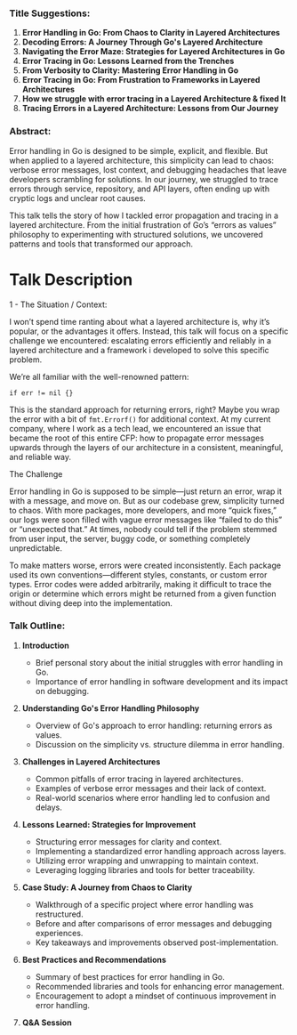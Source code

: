 ### Title Suggestions:
1. **Error Handling in Go: From Chaos to Clarity in Layered Architectures**
2. **Decoding Errors: A Journey Through Go's Layered Architecture**
3. **Navigating the Error Maze: Strategies for Layered Architectures in Go**
4. **Error Tracing in Go: Lessons Learned from the Trenches**
5. **From Verbosity to Clarity: Mastering Error Handling in Go**
6. **Error Tracing in Go: From Frustration to Frameworks in Layered Architectures**
7. **How we struggle with error tracing in a Layered Architecture & fixed It**
8. **Tracing Errors in a Layered Architecture: Lessons from Our Journey**

### Abstract:
Error handling in Go is designed to be simple, explicit, and flexible. But when applied to a layered architecture, this simplicity can lead to chaos: verbose error messages, lost context, and debugging headaches that leave developers scrambling for solutions. In our journey, we struggled to trace errors through service, repository, and API layers, often ending up with cryptic logs and unclear root causes.

This talk tells the story of how I tackled error propagation and tracing in a layered architecture. From the initial frustration of Go’s “errors as values” philosophy to experimenting with structured solutions, we uncovered patterns and tools that transformed our approach.

# Talk Description

1 - The Situation / Context:

I won’t spend time ranting about what a layered architecture is, why it’s popular, or the advantages it offers. Instead, this talk will focus on a specific challenge we encountered: escalating errors efficiently and reliably in a layered architecture and a framework i developed to solve this specific problem.

We’re all familiar with the well-renowned pattern:

```
if err != nil {}
```  

This is the standard approach for returning errors, right? Maybe you wrap the error with a bit of `fmt.Errorf()` for additional context. At my current company, where I work as a tech lead, we encountered an issue that became the root of this entire CFP: how to propagate error messages upwards through the layers of our architecture in a consistent, meaningful, and reliable way.


The Challenge

Error handling in Go is supposed to be simple—just return an error, wrap it with a message, and move on. But as our codebase grew, simplicity turned to chaos. With more packages, more developers, and more “quick fixes,” our logs were soon filled with vague error messages like “failed to do this” or “unexpected that.” At times, nobody could tell if the problem stemmed from user input, the server, buggy code, or something completely unpredictable.

To make matters worse, errors were created inconsistently. Each package used its own conventions—different styles, constants, or custom error types. Error codes were added arbitrarily, making it difficult to trace the origin or determine which errors might be returned from a given function without diving deep into the implementation.

### Talk Outline:
1. **Introduction**
   - Brief personal story about the initial struggles with error handling in Go.
   - Importance of error handling in software development and its impact on debugging.

2. **Understanding Go's Error Handling Philosophy**
   - Overview of Go's approach to error handling: returning errors as values.
   - Discussion on the simplicity vs. structure dilemma in error handling.

3. **Challenges in Layered Architectures**
   - Common pitfalls of error tracing in layered architectures.
   - Examples of verbose error messages and their lack of context.
   - Real-world scenarios where error handling led to confusion and delays.

4. **Lessons Learned: Strategies for Improvement**
   - Structuring error messages for clarity and context.
   - Implementing a standardized error handling approach across layers.
   - Utilizing error wrapping and unwrapping to maintain context.
   - Leveraging logging libraries and tools for better traceability.

5. **Case Study: A Journey from Chaos to Clarity**
   - Walkthrough of a specific project where error handling was restructured.
   - Before and after comparisons of error messages and debugging experiences.
   - Key takeaways and improvements observed post-implementation.

6. **Best Practices and Recommendations**
   - Summary of best practices for error handling in Go.
   - Recommended libraries and tools for enhancing error management.
   - Encouragement to adopt a mindset of continuous improvement in error handling.

7. **Q&A Session**
